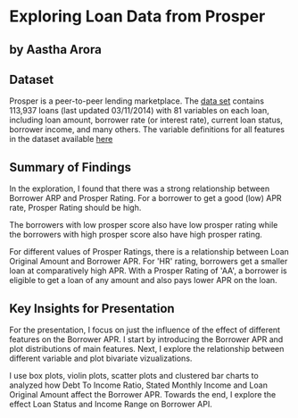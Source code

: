 # Exploring Loan Data from Prosper
## by Aastha Arora


## Dataset

Prosper is a peer-to-peer lending marketplace. The [data set](https://www.google.com/url?q=https://s3.amazonaws.com/udacity-hosted-downloads/ud651/prosperLoanData.csv&sa=D&ust=1554486256021000) contains 113,937 loans (last updated 03/11/2014) with 81 variables on each loan, including loan amount, borrower rate (or interest rate), current loan status, borrower income, and many others. The variable definitions for all features in the dataset available [here](https://www.google.com/url?q=https://docs.google.com/spreadsheet/ccc?key%3D0AllIqIyvWZdadDd5NTlqZ1pBMHlsUjdrOTZHaVBuSlE%26usp%3Dsharing&sa=D&ust=1554486256024000)


## Summary of Findings

In the exploration, I found that there was a strong relationship between Borrower ARP and Prosper Rating. For a borrower to get a good (low) APR rate, Prosper Rating should be high.

The borrowers with low prosper score also have low prosper rating while the borrowers with high prosper score also have high prosper rating.

For different values of Prosper Ratings, there is a relationship between Loan Original Amount and Borrower APR. For 'HR' rating, borrowers get a smaller loan at comparatively high APR. With a Prosper Rating of 'AA', a borrower is eligible to get a loan of any amount and also pays lower APR on the loan.


## Key Insights for Presentation

For the presentation, I focus on just the influence of the effect of different features on the Borrower APR. I start by introducing the Borrower APR and plot distributions of main features. Next, I explore the relationship between different variable and plot bivariate vizualizations.

I use box plots, violin plots, scatter plots and clustered bar charts to analyzed how Debt To Income Ratio, Stated Monthly Income and Loan Original Amount affect the Borrower APR. Towards the end, I explore the effect Loan Status and Income Range on Borrower API.
